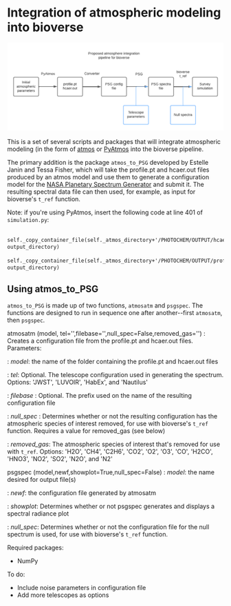 # Integration of atmospheric modeling into bioverse

![A diagram of the pipeline for integrating atmos into bioverse](https://github.com/tessarion87/bioverse-atmos-integration/blob/master/bioverse%20integration.png)

This is a set of several scripts and packages that will integrate atmospheric modeling (in the form of [atmos](https://github.com/VirtualPlanetaryLaboratory/atmos/tree/master) or [PyAtmos](https://github.com/PyAtmos/PyAtmos) into the bioverse pipeline. 

The primary addition is the package `atmos_to_PSG` developed by Estelle Janin and Tessa Fisher, which will take the profile.pt and hcaer.out files produced by an atmos model and use them to generate a configuration model for the [NASA Planetary Spectrum Generator](https://psg.gsfc.nasa.gov/index.php) and submit it. The resulting spectral data file can then used, for example, as input for bioverse's `t_ref` function.

Note: if you're using PyAtmos, insert the following code at line 401 of `simulation.py`:
```
     self._copy_container_file(self._atmos_directory+'/PHOTOCHEM/OUTPUT/hcaer.out', output_directory)
     self._copy_container_file(self._atmos_directory+'/PHOTOCHEM/OUTPUT/profile.pt', output_directory)
```

## Using atmos\_to\_PSG

`atmos_to_PSG` is made up of two functions, `atmosatm` and `psgspec`. The functions are designed to run in sequence one after another--first `atmosatm`, then `psgspec`.

atmosatm (model, tel='',filebase='',null_spec=False,removed\_gas='') 
: Creates a configuration file from the profile.pt and hcaer.out files. Parameters:

: _model_: the name of the folder containing the profile.pt and hcaer.out files

: _tel_: Optional. The telescope configuration used in generating the spectrum. Options: 'JWST', 'LUVOIR', 'HabEx', and 'Nautilus'

: _filebase_ : Optional. The prefix used on the name of the resulting configuration file

: _null\_spec_ : Determines whether or not the resulting configuration has the atmospheric species of interest removed, for use with bioverse's `t_ref` function. Requires a value for removed_gas (see below)

: _removed\_gas_: The atmospheric species of interest that's removed for use with `t_ref`. Options: 'H2O', 'CH4', 'C2H6', 'CO2', 'O2', 'O3', 'CO', 'H2CO', 'HNO3', 'NO2', 'SO2', 'N2O', and 'N2'
    
psgspec (model,newf,showplot=True,null_spec=False)
: _model_: the name desired for output file(s)

: _newf_: the configuration file generated by atmosatm

: _showplot_: Determines whether or not psgspec generates and displays a spectral radiance plot

: _null\_spec_: Determines whether or not the configuration file for the null spectrum is used, for use with bioverse's `t_ref` function.

Required packages:
- NumPy

To do:
- Include noise parameters in configuration file
- Add more telescopes as options

